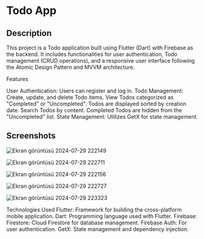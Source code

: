 # Todo App

## Description

This project is a Todo application built using Flutter (Dart) with Firebase as the backend. It includes functionalities for user authentication, Todo management (CRUD operations), and a responsive user interface following the Atomic Design Pattern and MVVM architecture.


Features

User Authentication: Users can register and log in.
Todo Management: Create, update, and delete Todo items.
View Todos categorized as "Completed" or "Uncompleted".
Todos are displayed sorted by creation date.
Search Todos by content.
Completed Todos are hidden from the "Uncompleted" list.
State Management: Utilizes GetX for state management.


## Screenshots

![Ekran görüntüsü 2024-07-29 222149](https://github.com/user-attachments/assets/be982de0-7fe3-4bc0-9152-0d54724683a8)


![Ekran görüntüsü 2024-07-29 222711](https://github.com/user-attachments/assets/b47e12ff-a0f8-4325-a054-2250712a3c25)


![Ekran görüntüsü 2024-07-29 222156](https://github.com/user-attachments/assets/7b366738-664f-471d-ac99-ff98ac23d640)


![Ekran görüntüsü 2024-07-29 222727](https://github.com/user-attachments/assets/60e806ae-4b1c-4e58-b62d-0e732386a796)


![Ekran görüntüsü 2024-07-29 223323](https://github.com/user-attachments/assets/1246118a-5c2d-4d39-9316-4eed78eaaa76)




Technologies Used
Flutter: Framework for building the cross-platform mobile application.
Dart: Programming language used with Flutter.
Firebase:
Firestore: Cloud Firestore for database management.
Firebase Auth: For user authentication.
GetX: State management and dependency injection.
